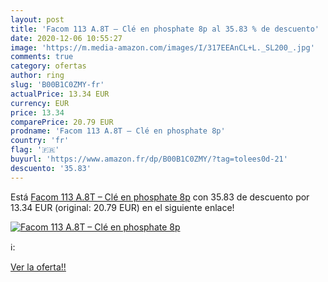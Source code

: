 ```yaml
---
layout: post
title: 'Facom 113 A.8T – Clé en phosphate 8p al 35.83 % de descuento'
date: 2020-12-06 10:55:27
image: 'https://m.media-amazon.com/images/I/317EEAnCL+L._SL200_.jpg'
comments: true
category: ofertas
author: ring
slug: 'B00B1C0ZMY-fr'
actualPrice: 13.34 EUR
currency: EUR
price: 13.34
comparePrice: 20.79 EUR
prodname: 'Facom 113 A.8T – Clé en phosphate 8p'
country: 'fr'
flag: '🇫🇷'
buyurl: 'https://www.amazon.fr/dp/B00B1C0ZMY/?tag=tolees0d-21'
descuento: '35.83'
---
```


Está [Facom 113 A.8T – Clé en phosphate 8p](https://www.amazon.fr/dp/B00B1C0ZMY/?tag=tolees0d-21) con 35.83 de descuento por 13.34 EUR (original: 20.79 EUR) en el siguiente enlace!

[![Facom 113 A.8T – Clé en phosphate 8p](https://m.media-amazon.com/images/I/317EEAnCL+L._SL200_.jpg)](https://www.amazon.fr/dp/B00B1C0ZMY/?tag=tolees0d-21)

ℹ️:


[Ver la oferta!!](https://www.amazon.fr/dp/B00B1C0ZMY/?tag=tolees0d-21)
